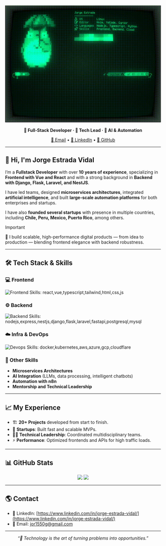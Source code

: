 ![pucodev](assets/pucodev-term.gif)

<!-- Tagline -->
<p align="center">
  <b>🚀 Full‑Stack Developer · 🧩 Tech Lead · 🧠 AI & Automation</b>
</p>

<p align="center">
  <a href="mailto:jor1550g@gmail.com">📧 Email</a> •
  <a href="https://www.linkedin.com/in/jorge-estrada-vidal">💼 LinkedIn</a> •
  <a href="https://github.com/pucodev">🐙 GitHub</a>
</p>

---

## 👋 Hi, I'm Jorge Estrada Vidal

I’m a **Fullstack Developer** with over **10 years of experience**, specializing in **Frontend with Vue and React** and with a strong background in **Backend with Django, Flask, Laravel, and NestJS**.

I have led teams, designed **microservices architectures**, integrated **artificial intelligence**, and built **large-scale automation platforms** for both enterprises and startups.

I have also **founded several startups** with presence in multiple countries, including **Chile, Peru, Mexico, Puerto Rico**, among others.

> [!IMPORTANT]
> 🎯 I build scalable, high-performance digital products — from idea to production — blending frontend elegance with backend robustness.

---

## 🛠 Tech Stack & Skills

### 💻 Frontend

![Frontend Skills: react,vue,typescript,tailwind,html,css,js](https://skillicons.dev/icons?i=react,vue,typescript,tailwind,html,css,js&perline=4)

### ⚙️ Backend

![Backend Skills: nodejs,express,nestjs,django,flask,laravel,fastapi,postgresql,mysql](https://skillicons.dev/icons?i=nodejs,express,nestjs,django,flask,laravel,fastapi,postgresql,mysql&perline=4)

### ☁️ Infra & DevOps

![Devops Skills: docker,kubernetes,aws,azure,gcp,cloudflare](https://skillicons.dev/icons?i=docker,kubernetes,aws,azure,gcp,cloudflare&perline=4)

### 🧠 Other Skills

- **Microservices Architectures**
- **AI Integration** (LLMs, data processing, intelligent chatbots)
- **Automation with n8n**
- **Mentorship and Technical Leadership**

---

## 📈 My Experience

- 🏗 **20+ Projects** developed from start to finish.
- 🚀 **Startups**: Built fast and scalable MVPs.
- 🧑‍💻 **Technical Leadership**: Coordinated multidisciplinary teams.
- ⚡ **Performance**: Optimized frontends and APIs for high traffic loads.

---

## 📊 GitHub Stats

<p align="center">
  <img src="https://github-readme-stats.vercel.app/api?username=pucodev&show_icons=true&theme=radical&hide_rank=true&hide=contribs" height="165" />
  <img src="https://github-readme-stats.vercel.app/api/top-langs/?username=pucodev&layout=compact&theme=radical" height="165" />
</p>

---

## 🌎 Contact

- 💼 LinkedIn: [https://www.linkedin.com/in/jorge-estrada-vidal/](https://www.linkedin.com/in/jorge-estrada-vidal/)
- 📧 Email: [jor1550g@gmail.com](mailto:jor1550g@gmail.com)

---

<p align="center">
  <i>“🚀 Technology is the art of turning problems into opportunities.”</i>
</p>
